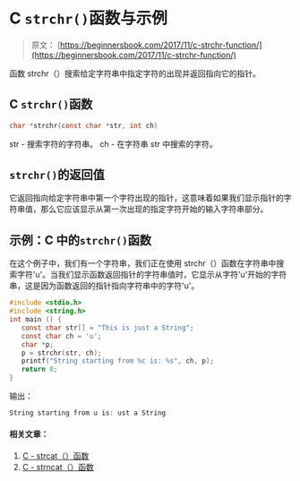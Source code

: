 # C `strchr()`函数与示例

> 原文： [https://beginnersbook.com/2017/11/c-strchr-function/](https://beginnersbook.com/2017/11/c-strchr-function/)

函数 strchr（）搜索给定字符串中指定字符的出现并返回指向它的指针。

## C `strchr()`函数

```c
char *strchr(const char *str, int ch)
```

str - 搜索字符的字符串。
ch - 在字符串 str 中搜索的字符。

## `strchr()`的返回值

它返回指向给定字符串中第一个字符出现的指针，这意味着如果我们显示指针的字符串值，那么它应该显示从第一次出现的指定字符开始的输入字符串部分。

## 示例：C 中的`strchr()`函数

在这个例子中，我们有一个字符串，我们正在使用 strchr（）函数在字符串中搜索字符'u'。当我们显示函数返回指针的字符串值时，它显示从字符'u'开始的字符串，这是因为函数返回的指针指向字符串中的字符'u'。

```c
#include <stdio.h>
#include <string.h>
int main () {
   const char str[] = "This is just a String"; 
   const char ch = 'u'; 
   char *p;
   p = strchr(str, ch);
   printf("String starting from %c is: %s", ch, p);
   return 0;
}
```

输出：

```c
String starting from u is: ust a String
```

#### 相关文章：

1.  [C - strcat（）函数](https://beginnersbook.com/2017/11/c-strcat-function-with-example/)
2.  [C - strncat（）函数](https://beginnersbook.com/2017/11/c-strncat-function/)